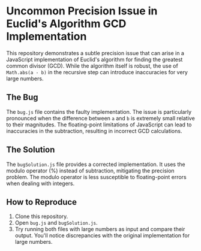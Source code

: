 # Uncommon Precision Issue in Euclid's Algorithm GCD Implementation

This repository demonstrates a subtle precision issue that can arise in a JavaScript implementation of Euclid's algorithm for finding the greatest common divisor (GCD).  While the algorithm itself is robust, the use of `Math.abs(a - b)` in the recursive step can introduce inaccuracies for very large numbers. 

## The Bug
The `bug.js` file contains the faulty implementation. The issue is particularly pronounced when the difference between `a` and `b` is extremely small relative to their magnitudes. The floating-point limitations of JavaScript can lead to inaccuracies in the subtraction, resulting in incorrect GCD calculations.

## The Solution
The `bugSolution.js` file provides a corrected implementation.  It uses the modulo operator (%) instead of subtraction, mitigating the precision problem. The modulo operator is less susceptible to floating-point errors when dealing with integers.

## How to Reproduce
1. Clone this repository.
2. Open `bug.js` and `bugSolution.js`.
3. Try running both files with large numbers as input and compare their output. You'll notice discrepancies with the original implementation for large numbers.